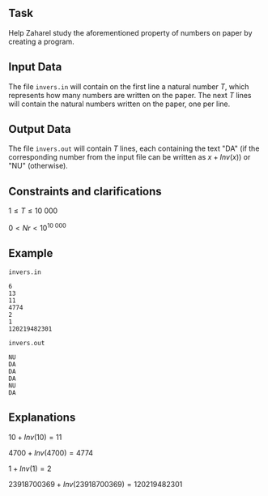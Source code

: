## Task 

Help Zaharel study the aforementioned property of numbers on paper by creating a program.

## Input Data 

The file `invers.in` will contain on the first line a natural number $T$, which represents how many numbers are written on the paper. The next $T$ lines will contain the natural numbers written on the paper, one per line.

## Output Data 

The file `invers.out` will contain $T$ lines, each containing the text "DA" (if the corresponding number from the input file can be written as $x+Inv(x)$) or "NU" (otherwise).

## Constraints and clarifications

$1 \leq T \leq 10\ 000$

$0 < Nr < 10^{10\ 000}$

## Example 

`invers.in` 

```
6
13
11
4774
2
1
120219482301
```

`invers.out`

```
NU
DA
DA
DA
NU
DA
```

## Explanations 

$10 + Inv(10) = 11$ 

$4700 + Inv(4700) = 4774$ 

$1 + Inv(1) = 2$ 

$23918700369 + Inv(23918700369) = 120219482301$